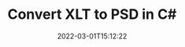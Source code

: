 ---
############################# Static ############################
layout: "auto-gen-conversion"
date: 2022-03-01T15:12:22
draft: false
otherformats: csv dif epub fods htm html json mht mhtml ods pdf sxc tex tsv xlam xls xlsb xlsm xlsx xlt xltm xltx xml xps
breadcrumb: XLT to PSD in C#

############################# Head ############################
head_title: "XLT to PSD Converter in C#"
head_description: "Convert XLT to PSD in .NET using a few lines of code. Use the GroupDocs Document Conversion API to convert over 160 file formats."

############################# Header ############################
title: "Convert XLT to PSD in C#"
description: "XLT to PSD conversion with a few lines of .NET code"
bg_image: "https://cms.admin.containerize.com/templates/aspose/App_Themes/V3/images/bg/header1.png"
bg_overlay: false
button:
    enable: true

############################# SubMenu ############################
submenu:
    enable: true

    left:
        img_alt: "GroupDocs.Conversion for .NET"
        image: "https://cms.admin.containerize.com/templates/groupdocs/images/product-logos/90x90-noborder/groupdocs-conversion-net.png"
        product: "GroupDocs.Conversion"
        platform: ".NET"

    

############################# About ############################
about:
    enable: true
    title: "About GroupDocs.Conversion для .NET API"
    content: |
        [GroupDocs.Conversion for .NET](https://products.groupdocs.com/conversion/net/) can be used to convert Microsoft Word, Excel, PowerPoint, PDF, Visio and other formats. GroupDocs.Conversion is a standalone API that is suitable for back-end and internal systems where high performance is required. It does not depend on any software such as Microsoft or Open Office.
    

overview:
    enable: true
    content: |
        Convert your XLT files to PSD in .NET easily. You can use just a couple of C# code lines in any platform of your choice like - Windows, Linux, macOS.
        You can try XLT to PSD conversion for free and evaluate conversion results quality.
        Along with simple file conversion scenarios you can try more advanced options for loading source XLT file and for saving output PSD result. 
        
        For example, for the source XLT file you may use the following load options:

        * auto-detect file format;
        * specify password for protected files (if file format supports it);
        * replace missing fonts to preserve document appearance.
        
        There are also advanced convert options for the PSD file:

        * convert specific document page or page range;
        * add a watermark to the converted PSD file.

        Once conversion is completed you can save your PSD file to the local file path or any third-party storage like FTP, Amazon S3, Google Drive, Dropbox etc.
        Please note - to convert XLT to PSD there is no need for any additional software installed - like MS Office, Open Office, Adobe Acrobat Reader etc. 


############################# Steps ############################
steps:
    enable: true
    title_left: "Steps to convert XLT to PSD in C#"
    content_left: |
        [GroupDocs.Conversion](https://products.groupdocs.com/conversion/net/) makes it easy for developers to convert a XLT file to PSD with a few lines of code.

        * Create an instance of the Converter class and provide the file XLT with the full path
        * Create and set ConvertOptions for PSD type.
        * Call the Converter.Convert method and pass the full path and format (PSD) as a parameter
        
    title_right: "System Requirements"
    content_right: |
        Basic conversion with GroupDocs.Conversion for .NET can be done in just a few simple steps. Our APIs are supported on all major platforms and operating systems. Before executing the code below, make sure you have the following prerequisites installed on your system.

        * Operating systems: Microsoft Windows, Linux, MacOS
        * Development environments: Microsoft Visual Studio, Xamarin, MonoDevelop
        * Frameworks: .NET Framework, .NET Standard, .NET Core, Mono
        * Get the latest GroupDocs.Conversion for .NET from [Nuget](https://www.nuget.org/packages/groupdocs.conversion)
        
    code: |
        ```cs
        // Load XLT file
        var converter = new GroupDocs.Conversion.Converter("template.xlt");
        // Set conversion parameters for PSD format
        var convertOptions = converter.GetPossibleConversions()["psd"].ConvertOptions;
        // Convert to PSD format
        converter.Convert("output.psd", convertOptions);        
        ```
        
demos:
    enable: true
    title: "XLT to PSD Live Demo"
    content: |
       Convert XLT to PSD now by visiting the [GroupDocs.Conversion App](https://products.groupdocs.app/conversion/family) website. Online demo has the following advantages
          

more_formats:
    enable: true
    title: "Other supported transformations XLT"
    content: "You can also convert XLT to many other file formats. Please see the list below."
       
       
back_to_top:
    enable: true
---